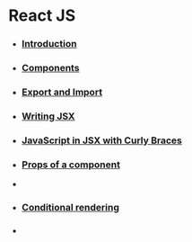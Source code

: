 # React JS

- ### [Introduction](introduction.md "Introduction to React")
- ### [Components](components.md "Components")
- ### [Export and Import](export-import.md "Export and Import")
- ### [Writing JSX](jsx.md "Writing JSX")
- ### [JavaScript in JSX with Curly Braces](js-in-jsx-curly-braces.md "JavaScript in JSX with Curly Braces")
- ### [Props of a component](props.md "Properties of a component")
- 
- ### [Conditional rendering](conditional-rendering.md 'Conditional rendering')
- ### []()
